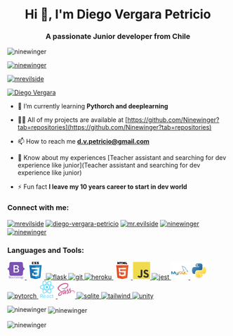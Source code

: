 <h1 align="center">Hi 👋, I'm Diego Vergara Petricio</h1>
<h3 align="center">A passionate Junior developer from Chile</h3>

<p align="left"> <img src="https://komarev.com/ghpvc/?username=ninewinger&label=Profile%20views&color=0e75b6&style=flat" alt="ninewinger" /> </p>

<p align="left"> <a href="https://github.com/ryo-ma/github-profile-trophy"><img src="https://github-profile-trophy.vercel.app/?username=ninewinger" alt="ninewinger" /></a> </p>

<p align="left"> <a href="https://twitter.com/mrevilside" target="blank"><img src="https://img.shields.io/twitter/follow/mrevilside?logo=twitter&style=for-the-badge" alt="mrevilside" /></a> </p>

<p align="left"> <a href="https://www.linkedin.com/in/diego-vergara-petricio/"><img src="https://www.linkedin.com/in/diego-vergara-petricio/" alt="Diego Vergara" /></a> </p>

- 🌱 I’m currently learning **Pythorch and deeplearning**

- 👨‍💻 All of my projects are available at [https://github.com/Ninewinger?tab=repositories](https://github.com/Ninewinger?tab=repositories)

- 📫 How to reach me **d.v.petricio@gmail.com**

- 📄 Know about my experiences [Teacher assistant and searching for dev experience like junior](Teacher assistant and searching for dev experience like junior)

- ⚡ Fun fact **I leave my 10 years career to start in dev world**

<h3 align="left">Connect with me:</h3>
<p align="left">
<a href="https://twitter.com/mrevilside" target="blank"><img align="center" src="https://raw.githubusercontent.com/rahuldkjain/github-profile-readme-generator/master/src/images/icons/Social/twitter.svg" alt="mrevilside" height="30" width="40" /></a>
<a href="https://linkedin.com/in/diego-vergara-petricio" target="blank"><img align="center" src="https://raw.githubusercontent.com/rahuldkjain/github-profile-readme-generator/master/src/images/icons/Social/linked-in-alt.svg" alt="diego-vergara-petricio" height="30" width="40" /></a>
<a href="https://fb.com/mr.evilside" target="blank"><img align="center" src="https://raw.githubusercontent.com/rahuldkjain/github-profile-readme-generator/master/src/images/icons/Social/facebook.svg" alt="mr.evilside" height="30" width="40" /></a>
<a href="https://instagram.com/ninewinger" target="blank"><img align="center" src="https://raw.githubusercontent.com/rahuldkjain/github-profile-readme-generator/master/src/images/icons/Social/instagram.svg" alt="ninewinger" height="30" width="40" /></a>
<a href="https://www.leetcode.com/ninewinger" target="blank"><img align="center" src="https://raw.githubusercontent.com/rahuldkjain/github-profile-readme-generator/master/src/images/icons/Social/leet-code.svg" alt="ninewinger" height="30" width="40" /></a>
</p>

<h3 align="left">Languages and Tools:</h3>
<p align="left"> <a href="https://getbootstrap.com" target="_blank" rel="noreferrer"> <img src="https://raw.githubusercontent.com/devicons/devicon/master/icons/bootstrap/bootstrap-plain-wordmark.svg" alt="bootstrap" width="40" height="40"/> </a> <a href="https://www.w3schools.com/css/" target="_blank" rel="noreferrer"> <img src="https://raw.githubusercontent.com/devicons/devicon/master/icons/css3/css3-original-wordmark.svg" alt="css3" width="40" height="40"/> </a> <a href="https://flask.palletsprojects.com/" target="_blank" rel="noreferrer"> <img src="https://www.vectorlogo.zone/logos/pocoo_flask/pocoo_flask-icon.svg" alt="flask" width="40" height="40"/> </a> <a href="https://git-scm.com/" target="_blank" rel="noreferrer"> <img src="https://www.vectorlogo.zone/logos/git-scm/git-scm-icon.svg" alt="git" width="40" height="40"/> </a> <a href="https://heroku.com" target="_blank" rel="noreferrer"> <img src="https://www.vectorlogo.zone/logos/heroku/heroku-icon.svg" alt="heroku" width="40" height="40"/> </a> <a href="https://www.w3.org/html/" target="_blank" rel="noreferrer"> <img src="https://raw.githubusercontent.com/devicons/devicon/master/icons/html5/html5-original-wordmark.svg" alt="html5" width="40" height="40"/> </a> <a href="https://developer.mozilla.org/en-US/docs/Web/JavaScript" target="_blank" rel="noreferrer"> <img src="https://raw.githubusercontent.com/devicons/devicon/master/icons/javascript/javascript-original.svg" alt="javascript" width="40" height="40"/> </a> <a href="https://jestjs.io" target="_blank" rel="noreferrer"> <img src="https://www.vectorlogo.zone/logos/jestjsio/jestjsio-icon.svg" alt="jest" width="40" height="40"/> </a> <a href="https://www.mysql.com/" target="_blank" rel="noreferrer"> <img src="https://raw.githubusercontent.com/devicons/devicon/master/icons/mysql/mysql-original-wordmark.svg" alt="mysql" width="40" height="40"/> </a> <a href="https://www.python.org" target="_blank" rel="noreferrer"> <img src="https://raw.githubusercontent.com/devicons/devicon/master/icons/python/python-original.svg" alt="python" width="40" height="40"/> </a> <a href="https://pytorch.org/" target="_blank" rel="noreferrer"> <img src="https://www.vectorlogo.zone/logos/pytorch/pytorch-icon.svg" alt="pytorch" width="40" height="40"/> </a> <a href="https://reactjs.org/" target="_blank" rel="noreferrer"> <img src="https://raw.githubusercontent.com/devicons/devicon/master/icons/react/react-original-wordmark.svg" alt="react" width="40" height="40"/> </a> <a href="https://sass-lang.com" target="_blank" rel="noreferrer"> <img src="https://raw.githubusercontent.com/devicons/devicon/master/icons/sass/sass-original.svg" alt="sass" width="40" height="40"/> </a> <a href="https://www.sqlite.org/" target="_blank" rel="noreferrer"> <img src="https://www.vectorlogo.zone/logos/sqlite/sqlite-icon.svg" alt="sqlite" width="40" height="40"/> </a> <a href="https://tailwindcss.com/" target="_blank" rel="noreferrer"> <img src="https://www.vectorlogo.zone/logos/tailwindcss/tailwindcss-icon.svg" alt="tailwind" width="40" height="40"/> </a> <a href="https://unity.com/" target="_blank" rel="noreferrer"> <img src="https://www.vectorlogo.zone/logos/unity3d/unity3d-icon.svg" alt="unity" width="40" height="40"/> </a> </p>

<p><img align="left" src="https://github-readme-stats.vercel.app/api/top-langs?username=ninewinger&show_icons=true&locale=en&layout=compact" alt="ninewinger" /></p>

<p>&nbsp;<img align="center" src="https://github-readme-stats.vercel.app/api?username=ninewinger&show_icons=true&locale=en" alt="ninewinger" /></p>

<p><img align="center" src="https://github-readme-streak-stats.herokuapp.com/?user=ninewinger&" alt="ninewinger" /></p>
